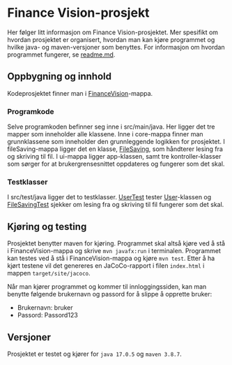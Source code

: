 # Finance Vision-prosjekt
Her følger litt informasjon om Finance Vision-prosjektet. Mer spesifikt om hvordan prosjektet er organisert, hvordan man kan kjøre programmet og hvilke java- og maven-versjoner som benyttes. For informasjon om hvordan programmet fungerer, se [readme.md](FinanceVision/readme.md).

## Oppbygning og innhold
Kodeprosjektet finner man i [FinanceVision](FinanceVision)-mappa.

### Programkode
Selve programkoden befinner seg inne i src/main/java. Her ligger det tre mapper som inneholder alle klassene. Inne i core-mappa finner man grunnklassene som inneholder den grunnleggende logikken for prosjektet. I fileSaving-mappa ligger det en klasse, [FileSaving](FinanceVision/src/main/java/fileSaving/FileSaving.java), som håndterer lesing fra og skriving til fil. I ui-mappa ligger app-klassen, samt tre kontroller-klasser som sørger for at brukergrensesnittet oppdateres og fungerer som det skal.

### Testklasser
I src/test/java ligger det to testklasser. [UserTest](FinanceVision/src/test/java/core/UserTest.java) tester [User](FinanceVision/src/main/java/core/User.java)-klassen og [FileSavingTest](FinanceVision/src/test/java/fileSaving/FileSavingTest.java) sjekker om lesing fra og skriving til fil fungerer som det skal.

## Kjøring og testing
Prosjektet benytter maven for kjøring. Programmet skal altså kjøre ved å stå i FinanceVision-mappa og skrive `mvn javafx:run` i terminalen. Programmet kan testes ved å stå i FinanceVision-mappa og kjøre `mvn test`. Etter å ha kjørt testene vil det genereres en JaCoCo-rapport i filen `index.html` i mappen `target/site/jacoco`.

Når man kjører programmet og kommer til innloggingssiden, kan man benytte følgende brukernavn og passord for å slippe å opprette bruker:
 - Brukernavn: bruker
 - Passord: Passord123

## Versjoner
Prosjektet er testet og kjører for `java 17.0.5` og `maven 3.8.7`.